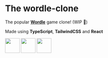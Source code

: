 # The wordle-clone

The popular **[Wordle](https://www.nytimes.com/games/wordle/index.html)** game clone! (WIP 🚧)

Made using **TypeScript**, **TailwindCSS** and **React**
<p>
<img src="https://cdn.jsdelivr.net/gh/devicons/devicon/icons/typescript/typescript-original.svg" width="48px" height="48px"/>
<img src="https://cdn.jsdelivr.net/gh/devicons/devicon/icons/tailwindcss/tailwindcss-plain.svg" width="48px" height="48px"/>
<img src="https://cdn.jsdelivr.net/gh/devicons/devicon/icons/react/react-original.svg" width="48px" height="48px"/>
</p>